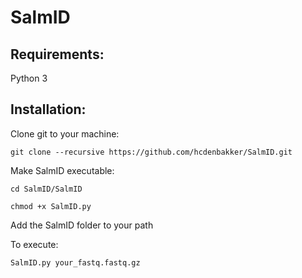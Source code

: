 # SalmID

## Requirements:
Python 3

## Installation:
Clone git to your machine:
```
git clone --recursive https://github.com/hcdenbakker/SalmID.git
```

Make SalmID executable:
```
cd SalmID/SalmID
```

```
chmod +x SalmID.py
```


Add the SalmID folder to your path

To execute:
```
SalmID.py your_fastq.fastq.gz
```


